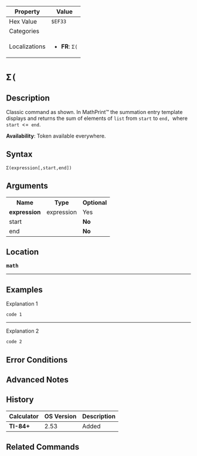 | Property      | Value |
|---------------|-------|
| Hex Value     | `$EF33`|
| Categories    | <ul></ul> |
| Localizations | <ul><li><b>FR</b>: `Σ(`</li></ul> |

# `Σ(`

## Description
Classic command as shown.
In MathPrint™ the summation entry template displays and returns the sum of elements of `list`  from `start`  to `end, `where` start `<=` end`.


<b>Availability</b>: Token available everywhere.

## Syntax
`Σ(expression[,start,end])`

## Arguments
<table>
<tr><th>Name</th><th>Type</th><th>Optional</th></tr>

<tr><td><b>expression</b></td><td>expression</td><td>Yes</td></tr>

<tr><td>start</td><td></td><td><b>No</b></td></tr>

<tr><td>end</td><td></td><td><b>No</b></td></tr>

</table>

## Location
<tt><kbd><b>math</b></kbd></tt>
<hr>

## Examples

Explanation 1
```ti-basic
code 1
```
---
Explanation 2
```ti-basic
code 2
```

## Error Conditions


## Advanced Notes


## History
| Calculator | OS Version | Description |
|------------|------------|-------------|
| <b>TI-84+</b> | 2.53 | Added |

## Related Commands

